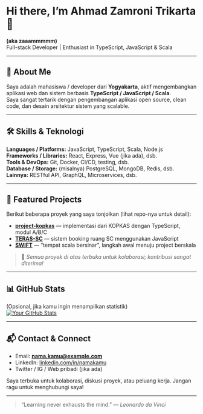 <!-- Header / Salam -->
# Hi there, I’m **Ahmad Zamroni Trikarta** 👋  
**(aka zaaammmmm)**  
Full-stack Developer | Enthusiast in TypeScript, JavaScript & Scala  

---

## 📖 About Me  
Saya adalah mahasiswa / developer dari **Yogyakarta**, aktif mengembangkan aplikasi web dan sistem berbasis **TypeScript / JavaScript / Scala**.  
Saya sangat tertarik dengan pengembangan aplikasi open source, clean code, dan desain arsitektur sistem yang scalable.

---

## 🛠️ Skills & Teknologi  
**Languages / Platforms:** JavaScript, TypeScript, Scala, Node.js  
**Frameworks / Libraries:** React, Express, Vue (jika ada), dsb.  
**Tools & DevOps:** Git, Docker, CI/CD, testing, dsb.  
**Database / Storage:** (misalnya) PostgreSQL, MongoDB, Redis, dsb.  
**Lainnya:** RESTful API, GraphQL, Microservices, dsb.

---

## 🚀 Featured Projects  
Berikut beberapa proyek yang saya tonjolkan (lihat repo-nya untuk detail):  
- **[project-kopkas](https://github.com/zaaammmmm/project-kopkas)** — implementasi dari KOPKAS dengan TypeScript, modul A/B/C  
- **[TERAS-SC](https://github.com/zaaammmmm/TERAS-SC)** — sistem booking ruang SC menggunakan JavaScript  
- **[SWIFT](https://github.com/zaaammmmm/SWIFT)** — “tempat scala bersinar”, langkah awal menuju project berskala  

> 📌 *Semua proyek di atas terbuka untuk kolaborasi; kontribusi sangat diterima!*

---

## 📊 GitHub Stats  
(Opsional, jika kamu ingin menampilkan statistik)  
[![Your GitHub Stats](https://github-readme-stats.vercel.app/api?username=zaaammmmm&show_icons=true&theme=dark)](https://github.com/zaaammmmm)  

---

## 📬 Contact & Connect  
- Email: **nama.kamu@example.com**  
- LinkedIn: [linkedin.com/in/namakamu](https://linkedin.com/in/namakamu)  
- Twitter / IG / Web pribadi (jika ada)  

Saya terbuka untuk kolaborasi, diskusi proyek, atau peluang kerja. Jangan ragu untuk menghubungi saya!  

---

> “Learning never exhausts the mind.” — *Leonardo da Vinci*  
